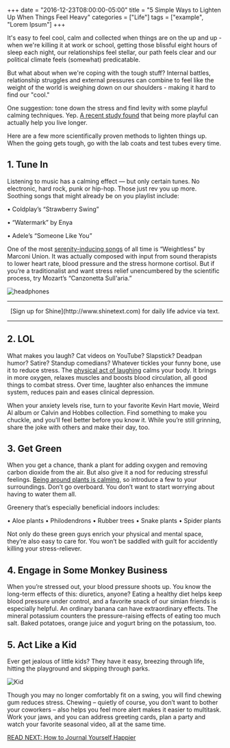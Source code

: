+++
  date = "2016-12-23T08:00:00-05:00"
  title = "5 Simple Ways to Lighten Up When Things Feel Heavy"
  categories = ["Life"]
  tags = ["example", "Lorem Ipsum"]
+++



<span class="dropcap">I</span>t's easy to feel cool, calm and collected when things are on the up and up - when we're killing it at work or school, getting those blissful eight hours of sleep each night, our relationships feel stellar, our path feels clear and our political climate feels (somewhat) predicatable.

But what about when we're coping with the tough stuff? Internal battles, relationship struggles and external pressures can combine to feel like the weight of the world is weighing down on our shoulders - making it hard to find our "cool."

One suggestion: tone down the stress and find levity with some playful calming techniques. Yep. [A recent study found](https://www.sciencedaily.com/releases/2017/01/170111102859.htm) that being more playful can actually help you live longer.

Here are a few more scientifically proven methods to lighten things up. When the going gets tough, go with the lab coats and test tubes every time. 

## 1. Tune In

Listening to music has a calming effect — but only certain tunes. No electronic, hard rock, punk or hip-hop. Those just rev you up more. Soothing songs that might already be on you playlist include:

•	Coldplay’s “Strawberry Swing”

•	“Watermark” by Enya

•	Adele’s “Someone Like You”

One of the most [serenity-inducing songs](http://www.inc.com/melanie-curtin/neuroscience-says-listening-to-this-one-song-reduces-anxiety-by-up-to-65-percent.html) of all time is “Weightless” by Marconi Union. It was actually composed with input from sound therapists to lower heart rate, blood pressure and the stress hormone cortisol. But if you’re a traditionalist and want stress relief unencumbered by the scientific process, try Mozart’s “Canzonetta Sull'aria.” 

![headphones](//images.contentful.com/awpxl2koull4/39VeN2QE36WckU4omsy6q0/5963dc466dec2ac4ad0aa103f01ec431/shutterstock_292011599.jpg)


---

<center> [Sign up for Shine](http://www.shinetext.com) for daily life advice via text. </center>


---



## 2. LOL

What makes you laugh? Cat videos on YouTube? Slapstick? Deadpan humor? Satire? Standup comedians? Whatever tickles your funny bone, use it to reduce stress. The [physical act of laughing](http://www.mayoclinic.org/healthy-lifestyle/stress-management/in-depth/stress-relief/art-20044456) calms your body. It brings in more oxygen, relaxes muscles and boosts blood circulation, all good things to combat stress. Over time, laughter also enhances the immune system, reduces pain and eases clinical depression. 

When your anxiety levels rise, turn to your favorite Kevin Hart movie, Weird Al album or Calvin and Hobbes collection. Find something to make you chuckle, and you’ll feel better before you know it. While you’re still grinning, share the joke with others and make their day, too. 

## 3. Get Green

When you get a chance, thank a plant for adding oxygen and removing carbon dioxide from the air. But also give it a nod for reducing stressful feelings. [Being around plants is calming](http://www.huffingtonpost.com/2015/07/29/best-houseplants-destress_n_2964013.html), so introduce a few to your surroundings. Don’t go overboard. You don’t want to start worrying about having to water them all. 

Greenery that’s especially beneficial indoors includes:

•	Aloe plants
•	Philodendrons
•	Rubber trees
•	Snake plants
•	Spider plants

Not only do these green guys enrich your physical and mental space, they’re also easy to care for. You won’t be saddled with guilt for accidently killing your stress-reliever. 

## 4. Engage in Some Monkey Business

When you’re stressed out, your blood pressure shoots up. You know the long-term effects of this: diuretics, anyone? Eating a healthy diet helps keep blood pressure under control, and a favorite snack of our simian friends is especially helpful. An ordinary banana can have extraordinary effects. The mineral potassium counters the pressure-raising effects of eating too much salt. Baked potatoes, orange juice and yogurt bring on the potassium, too. 

## 5. Act Like a Kid

Ever get jealous of little kids? They have it easy, breezing through life, hitting the playground and skipping through parks. 

![Kid](//images.contentful.com/awpxl2koull4/6V9A5dROjm828Q2cWgUCkM/540fb91ed4c928a5706ac5b1b3f5418e/shutterstock_508069513.jpg)


Though you may no longer comfortably fit on a swing, you will find chewing gum reduces stress. Chewing – quietly of course, you don’t want to bother your coworkers – also helps you feel more alert makes it easier to multitask. Work your jaws, and you can address greeting cards, plan a party and watch your favorite seasonal video, all at the same time. 

[READ NEXT: How to Journal Yourself Happier](http://advice.shinetext.com/articles/how-to-journal-yourself-happier/)

<div class="pubexchange_module" id="pubexchange_below_content" data-pubexchange-module-id="2323"></div>

<script>(function(w, d, s, id) {
  w.PUBX=w.PUBX || {pub: "shine_text", discover: false, lazy: true};
  var js, pjs = d.getElementsByTagName(s)[0];
  if (d.getElementById(id)) return;
  js = d.createElement(s); js.id = id; js.async = true;
  js.src = "//main.pubexchange.com/loader.min.js";
  pjs.parentNode.insertBefore(js, pjs);
}(window, document, "script", "pubexchange-jssdk"));</script>
